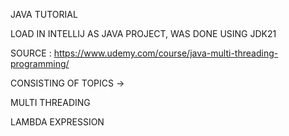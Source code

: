 JAVA TUTORIAL

LOAD IN INTELLIJ AS JAVA PROJECT, WAS DONE USING JDK21

SOURCE : https://www.udemy.com/course/java-multi-threading-programming/

CONSISTING OF TOPICS ->

MULTI THREADING

LAMBDA EXPRESSION
